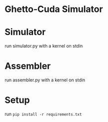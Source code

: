 Ghetto-Cuda Simulator
=====================

# Simulator
run simulator.py with a kernel on stdin

# Assembler
run assembler.py with a kernel on stdin

# Setup

run `pip install -r requirements.txt`
